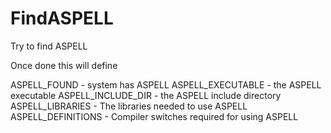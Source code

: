   

# FindASPELL  
Try to find ASPELL  

Once done this will define  

ASPELL_FOUND - system has ASPELL
ASPELL_EXECUTABLE - the ASPELL executable
ASPELL_INCLUDE_DIR - the ASPELL include directory
ASPELL_LIBRARIES - The libraries needed to use ASPELL
ASPELL_DEFINITIONS - Compiler switches required for using ASPELL

  

